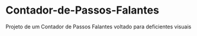 # Contador-de-Passos-Falantes
Projeto de um Contador de Passos Falantes voltado para deficientes visuais
